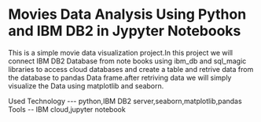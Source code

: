 # Movies Data Analysis Using Python and IBM DB2 in Jypyter Notebooks

This is a simple movie data visualization project.In this project we will connect IBM DB2 Database from note books using ibm_db and sql_magic libraries to access cloud databases and create a table and retrive data from the database to pandas Data frame.after retriving data we will simply visualize the Data using matplotlib and seaborn.

Used Technology --- python,IBM DB2 server,seaborn,matplotlib,pandas
Tools -- IBM cloud,jupyter notebook
